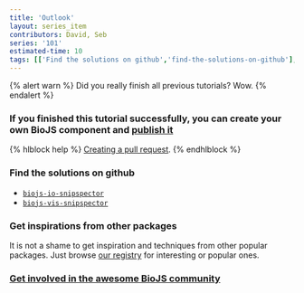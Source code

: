 ```yaml
---
title: 'Outlook'
layout: series_item
contributors: David, Seb
series: '101'
estimated-time: 10 
tags: [['Find the solutions on github','find-the-solutions-on-github'],['Get inspirations from other packages','get-inspirations-from-other-packages']]
---
```


{% alert warn %}
Did you really finish all previous tutorials? Wow.
{% endalert %}


### If you finished this tutorial successfully, you can create your own BioJS component and [publish it](05_publish_it.html)

{% hlblock help %}
[Creating a pull request](https://help.github.com/articles/creating-a-pull-request).
{% endhlblock %}

### Find the solutions on github

* [`biojs-io-snipspector`](https://github.com/biojs/biojs-io-snipspector)
* [`biojs-vis-snipspector`](https://github.com/biojs/biojs-vis-snipspector)

### Get inspirations from other packages

It is not a shame to get inspiration and techniques from other popular packages.
Just browse [our registry](http://biojs.io) for interesting or popular ones.

### [Get involved in the awesome BioJS community](http://biojs.net/get_involved.html)
